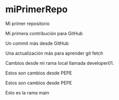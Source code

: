 # miPrimerRepo

Mi primer repositorio

Mi primera contribución para GitHub

Un commit más desde GitHub

Una actualización más para aprender git fetch

Cambios desde mi rama local llamada developer01.

Estos son cambios desde PEPE

Estos son cambios desde PEPE

Esto es la rama main
